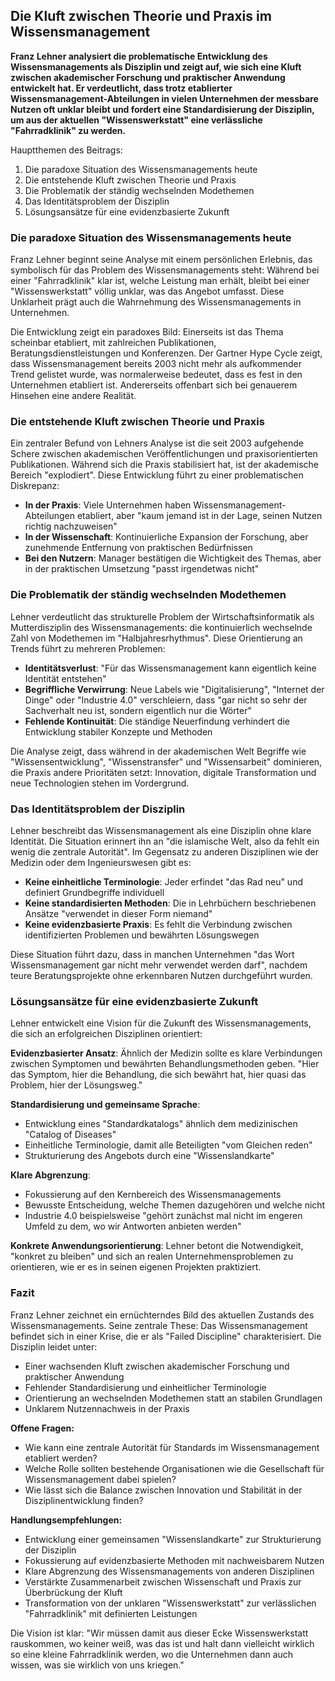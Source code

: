 ## Die Kluft zwischen Theorie und Praxis im Wissensmanagement

**Franz Lehner analysiert die problematische Entwicklung des Wissensmanagements als Disziplin und zeigt auf, wie sich eine Kluft zwischen akademischer Forschung und praktischer Anwendung entwickelt hat. Er verdeutlicht, dass trotz etablierter Wissensmanagement-Abteilungen in vielen Unternehmen der messbare Nutzen oft unklar bleibt und fordert eine Standardisierung der Disziplin, um aus der aktuellen "Wissenswerkstatt" eine verlässliche "Fahrradklinik" zu werden.**

Hauptthemen des Beitrags:

1. Die paradoxe Situation des Wissensmanagements heute
2. Die entstehende Kluft zwischen Theorie und Praxis
3. Die Problematik der ständig wechselnden Modethemen
4. Das Identitätsproblem der Disziplin
5. Lösungsansätze für eine evidenzbasierte Zukunft

### Die paradoxe Situation des Wissensmanagements heute

Franz Lehner beginnt seine Analyse mit einem persönlichen Erlebnis, das symbolisch für das Problem des Wissensmanagements steht: Während bei einer "Fahrradklinik" klar ist, welche Leistung man erhält, bleibt bei einer "Wissenswerkstatt" völlig unklar, was das Angebot umfasst. Diese Unklarheit prägt auch die Wahrnehmung des Wissensmanagements in Unternehmen.

Die Entwicklung zeigt ein paradoxes Bild: Einerseits ist das Thema scheinbar etabliert, mit zahlreichen Publikationen, Beratungsdienstleistungen und Konferenzen. Der Gartner Hype Cycle zeigt, dass Wissensmanagement bereits 2003 nicht mehr als aufkommender Trend gelistet wurde, was normalerweise bedeutet, dass es fest in den Unternehmen etabliert ist. Andererseits offenbart sich bei genauerem Hinsehen eine andere Realität.

### Die entstehende Kluft zwischen Theorie und Praxis

Ein zentraler Befund von Lehners Analyse ist die seit 2003 aufgehende Schere zwischen akademischen Veröffentlichungen und praxisorientierten Publikationen. Während sich die Praxis stabilisiert hat, ist der akademische Bereich "explodiert". Diese Entwicklung führt zu einer problematischen Diskrepanz:

- **In der Praxis**: Viele Unternehmen haben Wissensmanagement-Abteilungen etabliert, aber "kaum jemand ist in der Lage, seinen Nutzen richtig nachzuweisen"
- **In der Wissenschaft**: Kontinuierliche Expansion der Forschung, aber zunehmende Entfernung von praktischen Bedürfnissen
- **Bei den Nutzern**: Manager bestätigen die Wichtigkeit des Themas, aber in der praktischen Umsetzung "passt irgendetwas nicht"

### Die Problematik der ständig wechselnden Modethemen

Lehner verdeutlicht das strukturelle Problem der Wirtschaftsinformatik als Mutterdisziplin des Wissensmanagements: die kontinuierlich wechselnde Zahl von Modethemen im "Halbjahresrhythmus". Diese Orientierung an Trends führt zu mehreren Problemen:

- **Identitätsverlust**: "Für das Wissensmanagement kann eigentlich keine Identität entstehen"
- **Begriffliche Verwirrung**: Neue Labels wie "Digitalisierung", "Internet der Dinge" oder "Industrie 4.0" verschleiern, dass "gar nicht so sehr der Sachverhalt neu ist, sondern eigentlich nur die Wörter"
- **Fehlende Kontinuität**: Die ständige Neuerfindung verhindert die Entwicklung stabiler Konzepte und Methoden

Die Analyse zeigt, dass während in der akademischen Welt Begriffe wie "Wissensentwicklung", "Wissenstransfer" und "Wissensarbeit" dominieren, die Praxis andere Prioritäten setzt: Innovation, digitale Transformation und neue Technologien stehen im Vordergrund.

### Das Identitätsproblem der Disziplin

Lehner beschreibt das Wissensmanagement als eine Disziplin ohne klare Identität. Die Situation erinnert ihn an "die islamische Welt, also da fehlt ein wenig die zentrale Autorität". Im Gegensatz zu anderen Disziplinen wie der Medizin oder dem Ingenieurswesen gibt es:

- **Keine einheitliche Terminologie**: Jeder erfindet "das Rad neu" und definiert Grundbegriffe individuell
- **Keine standardisierten Methoden**: Die in Lehrbüchern beschriebenen Ansätze "verwendet in dieser Form niemand"
- **Keine evidenzbasierte Praxis**: Es fehlt die Verbindung zwischen identifizierten Problemen und bewährten Lösungswegen

Diese Situation führt dazu, dass in manchen Unternehmen "das Wort Wissensmanagement gar nicht mehr verwendet werden darf", nachdem teure Beratungsprojekte ohne erkennbaren Nutzen durchgeführt wurden.

### Lösungsansätze für eine evidenzbasierte Zukunft

Lehner entwickelt eine Vision für die Zukunft des Wissensmanagements, die sich an erfolgreichen Disziplinen orientiert:

**Evidenzbasierter Ansatz**: Ähnlich der Medizin sollte es klare Verbindungen zwischen Symptomen und bewährten Behandlungsmethoden geben. "Hier das Symptom, hier die Behandlung, die sich bewährt hat, hier quasi das Problem, hier der Lösungsweg."

**Standardisierung und gemeinsame Sprache**:

- Entwicklung eines "Standardkatalogs" ähnlich dem medizinischen "Catalog of Diseases"
- Einheitliche Terminologie, damit alle Beteiligten "vom Gleichen reden"
- Strukturierung des Angebots durch eine "Wissenslandkarte"

**Klare Abgrenzung**:

- Fokussierung auf den Kernbereich des Wissensmanagements
- Bewusste Entscheidung, welche Themen dazugehören und welche nicht
- Industrie 4.0 beispielsweise "gehört zunächst mal nicht im engeren Umfeld zu dem, wo wir Antworten anbieten werden"

**Konkrete Anwendungsorientierung**: Lehner betont die Notwendigkeit, "konkret zu bleiben" und sich an realen Unternehmensproblemen zu orientieren, wie er es in seinen eigenen Projekten praktiziert.

### Fazit

Franz Lehner zeichnet ein ernüchterndes Bild des aktuellen Zustands des Wissensmanagements. Seine zentrale These: Das Wissensmanagement befindet sich in einer Krise, die er als "Failed Discipline" charakterisiert. Die Disziplin leidet unter:

- Einer wachsenden Kluft zwischen akademischer Forschung und praktischer Anwendung
- Fehlender Standardisierung und einheitlicher Terminologie  
- Orientierung an wechselnden Modethemen statt an stabilen Grundlagen
- Unklarem Nutzennachweis in der Praxis

**Offene Fragen:**

- Wie kann eine zentrale Autorität für Standards im Wissensmanagement etabliert werden?
- Welche Rolle sollten bestehende Organisationen wie die Gesellschaft für Wissensmanagement dabei spielen?
- Wie lässt sich die Balance zwischen Innovation und Stabilität in der Disziplinentwicklung finden?

**Handlungsempfehlungen:**

- Entwicklung einer gemeinsamen "Wissenslandkarte" zur Strukturierung der Disziplin
- Fokussierung auf evidenzbasierte Methoden mit nachweisbarem Nutzen
- Klare Abgrenzung des Wissensmanagements von anderen Disziplinen
- Verstärkte Zusammenarbeit zwischen Wissenschaft und Praxis zur Überbrückung der Kluft
- Transformation von der unklaren "Wissenswerkstatt" zur verlässlichen "Fahrradklinik" mit definierten Leistungen

Die Vision ist klar: "Wir müssen damit aus dieser Ecke Wissenswerkstatt rauskommen, wo keiner weiß, was das ist und halt dann vielleicht wirklich so eine kleine Fahrradklinik werden, wo die Unternehmen dann auch wissen, was sie wirklich von uns kriegen."